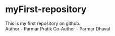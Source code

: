 # myFirst-repository
This is my first repository on github.
<br>
Author - Parmar Pratik
Co-Author - Parmar Dhaval

